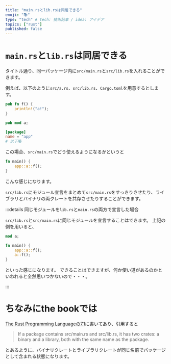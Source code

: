 ```yaml
---
title: "main.rsとlib.rsは同居できる"
emoji: "📚"
type: "tech" # tech: 技術記事 / idea: アイデア
topics: ["rust"]
published: false
---
```


# `main.rs`と`lib.rs`は同居できる

タイトル通り、同一パッケージ内に`src/main.rs`と`src/lib.rs`を入れることができます。

例えば、以下のように`src/a.rs`、`src/lib.rs`、`Cargo.toml`を用意するとします。

```rust:src/a.rs
pub fn f() {
    println!("a!");
}
```

```rust:src/lib.rs
pub mod a;
```

```toml:Cargo.toml
[package]
name = "app"
# 以下略
```

この場合、`src/main.rs`でどう使えるようになるかというと

```rust:src/main.rs
fn main() {
    app::a::f();
}
```

こんな感じになります。

`src/lib.rs`にモジュール宣言をまとめて`src/main.rs`をすっきりさせたり、ライブラリとバイナリの両クレートを共存させたりすることができます。

:::details 同じモジュールを`lib.rs`と`main.rs`の両方で宣言した場合

`src/lib.rs`と`src/main.rs`に同じモジュールを宣言することはできます。
上記の例を用いると、

```rust:src/main.rs
mod a;

fn main() {
    app::a::f();
    a::f();
}
```

といった感じになります。
できることはできますが、何か使い道があるのかといわれると全然思いつかないので・・・。

:::

# ちなみにthe bookでは

[The Rust Programming Languageの7.1](https://doc.rust-lang.org/book/ch07-01-packages-and-crates.html)に書いてあり、引用すると

> If a package contains src/main.rs and src/lib.rs, it has two crates: a binary and a library, both with the same name as the package.

とあるように、バイナリクレートとライブラリクレートが同じ名前でパッケージとして含まれる状態になります。